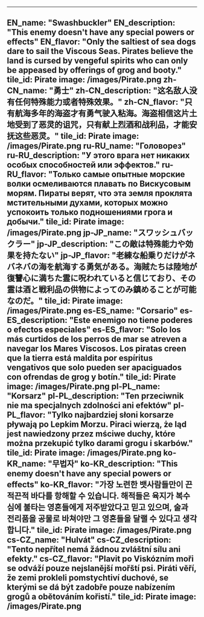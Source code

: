 ---

EN_name: "Swashbuckler"
EN_description: "This enemy doesn't have any special powers or effects"
EN_flavor: "Only the saltiest of sea dogs dare to sail the Viscous Seas. Pirates believe the land is cursed by vengeful spirits who can only be appeased by offerings of grog and booty."
tile_id: Pirate
image: /images/Pirate.png
zh-CN_name: "勇士"
zh-CN_description: "这名敌人没有任何特殊能力或者特殊效果。"
zh-CN_flavor: "只有航海多年的海盗才有勇气驶入粘海。海盗相信这片土地受到了恶灵的诅咒，只有献上烈酒和战利品，才能安抚这些恶灵。"
tile_id: Pirate
image: /images/Pirate.png
ru-RU_name: "Головорез"
ru-RU_description: "У этого врага нет никаких особых способностей или эффектов."
ru-RU_flavor: "Только самые опытные морские волки осмеливаются плавать по Вискусовым морям. Пираты верят, что эта земля проклята мстительными духами, которых можно успокоить только подношениями грога и добычи."
tile_id: Pirate
image: /images/Pirate.png
jp-JP_name: "スワッシュバックラー"
jp-JP_description: "この敵は特殊能力や効果を持たない"
jp-JP_flavor: "老練な船乗りだけがネバネバの海を航海する勇気がある。海賊たちは陸地が復讐心に満ちた霊に呪われていると信じており、その霊は酒と戦利品の供物によってのみ鎮めることが可能なのだ。"
tile_id: Pirate
image: /images/Pirate.png
es-ES_name: "Corsario"
es-ES_description: "Este enemigo no tiene poderes o efectos especiales"
es-ES_flavor: "Solo los más curtidos de los perros de mar se atreven a navegar los Mares Viscosos. Los piratas creen que la tierra está maldita por espíritus vengativos que solo pueden ser apaciguados con ofrendas de grog y botín."
tile_id: Pirate
image: /images/Pirate.png
pl-PL_name: "Korsarz"
pl-PL_description: "Ten przeciwnik nie ma specjalnych zdolności ani efektów"
pl-PL_flavor: "Tylko najbardziej słoni korsarze pływają po Lepkim Morzu. Piraci wierzą, że ląd jest nawiedzony przez mściwe duchy, które można przekupić tylko darami grogu i skarbów."
tile_id: Pirate
image: /images/Pirate.png
ko-KR_name: "무법자"
ko-KR_description: "This enemy doesn't have any special powers or effects"
ko-KR_flavor: "가장 노련한 뱃사람들만이 끈적끈적 바다를 항해할 수 있습니다. 해적들은 육지가 복수심에 불타는 영혼들에게 저주받았다고 믿고 있으며, 술과 전리품을 공물로 바쳐야만 그 영혼들을 달랠 수 있다고 생각합니다."
tile_id: Pirate
image: /images/Pirate.png
cs-CZ_name: "Hulvát"
cs-CZ_description: "Tento nepřítel nemá žádnou zvláštní sílu ani efekty."
cs-CZ_flavor: "Plavit po Viskózním moři se odváží pouze nejslanější mořští psi. Piráti věří, že zemi prokleli pomstychtiví duchové, se kterými se dá být zadobře pouze nabízením grogů a obětováním kořistí."
tile_id: Pirate
image: /images/Pirate.png
---